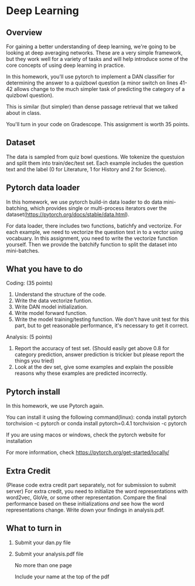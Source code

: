 Deep Learning 
=


Overview
--------

For gaining a better understanding of deep learning, we're going to be
looking at deep averaging networks.  These are a very simple
framework, but they work well for a variety of tasks and will help
introduce some of the core concepts of using deep learning in
practice.

In this homework, you'll use pytorch to implement a DAN classifier for determining the answer to a quizbowl question (a minor switch on lines 41-42 allows change to the much simpler task of predicting the category of a quizbowl question). 

This is similar (but simpler) than dense passage retrieval that we talked about in class.  

You'll turn in your code on Gradescope. This assignment is worth 35 points.

Dataset
----------------

The data is sampled from quiz bowl questions. We tokenize the questuion and split them into train/dec/test set.
Each example includes the question text and the label (0 for Literature, 1 for History and 2 for Science). 

Pytorch data loader
----------------

In this homework, we use pytorch build-in data loader to do data mini-batching, which provides single or multi-process iterators over the dataset(https://pytorch.org/docs/stable/data.html).

For data loader, there includes two functions, batichfy and vectorize. For each example, we need to vectorize the question text in to a vector using vocabuary. In this assignment, you need to write the vectorize function yourself. Then we provide the batchify function to split the dataset into mini-batches. 





What you have to do
----------------

Coding: (35 points)
1. Understand the structure of the code.
2. Write the data vectorize funtion.
3. Write DAN model initialization. 
4. Write model forward function.
5. Write the model training/testing function. We don't have unit test for this part, but to get reasonable performance, it's necessary to get it correct.

Analysis: (5 points)
1. Report the accuracy of test set. (Should easily get above 0.8 for category prediction, answer prediction is trickier but please report the things you tried)
2. Look at the dev set, give some examples and explain the possible reasons why these examples are predicted incorrectly. 


Pytorch install
----------------
In this homework, we use Pytorch again.  

You can install it using the following command(linux):
conda install pytorch torchvision -c pytorch or conda install pytorch=0.4.1 torchvision -c pytorch

If you are using macos or windows, check the pytorch website for installation



For more information, check
https://pytorch.org/get-started/locally/

Extra Credit
----------------

(Please code extra credit part separately, not for submission to submit server) For extra credit, you need to initialize the word representations with word2vec,
GloVe, or some other representation.  Compare the final performance
based on these initializations *and* see how the word representations
change. Write down your findings in analysis.pdf.

What to turn in 
----------------

1. Submit your dan.py file
2. Submit your analysis.pdf file 

    No more than one page 
    
    Include your name at the top of the pdf


